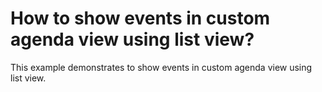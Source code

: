 # How to show events in custom agenda view using list view?

This example demonstrates to show events in custom agenda view using list view.
